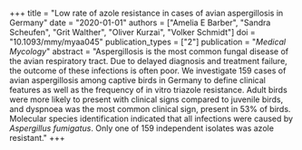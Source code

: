 +++
title = "Low rate of azole resistance in cases of avian aspergillosis in Germany"
date = "2020-01-01"
authors = ["Amelia E Barber", "Sandra Scheufen", "Grit Walther", "Oliver Kurzai", "Volker Schmidt"]
doi = "10.1093/mmy/myaa045"
publication_types = ["2"]
publication = "*Medical Mycology*"
abstract = "Aspergillosis is the most common fungal disease of the avian respiratory tract. Due to delayed diagnosis and treatment failure, the outcome of these infections is often poor. We investigate 159 cases of avian aspergillosis among captive birds in Germany to define clinical features as well as the frequency of in vitro triazole resistance. Adult birds were more likely to present with clinical signs compared to juvenile birds, and dyspnoea was the most common clinical sign, present in 53% of birds. Molecular species identification indicated that all infections were caused by *Aspergillus fumigatus*. Only one of 159 independent isolates was azole resistant."
+++
